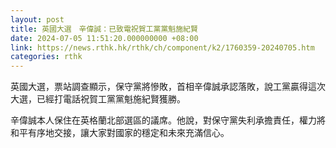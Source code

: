 ```yaml
---
layout: post
title: 英國大選　辛偉誠：已致電祝賀工黨黨魁施紀賢
date: 2024-07-05 11:51:20.000000000 +08:00
link: https://news.rthk.hk/rthk/ch/component/k2/1760359-20240705.htm
categories: rthk
---
```


英國大選，票站調查顯示，保守黨將慘敗，首相辛偉誠承認落敗，說工黨贏得這次大選，已經打電話祝賀工黨黨魁施紀賢獲勝。

辛偉誠本人保住在英格蘭北部選區的議席。他說，對保守黨失利承擔責任，權力將和平有序地交接，讓大家對國家的穩定和未來充滿信心。
